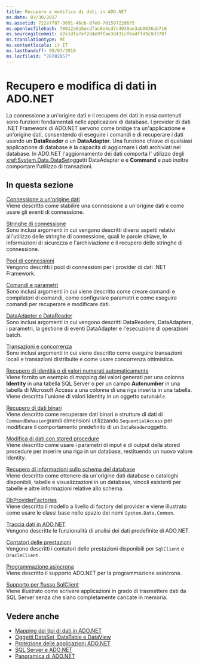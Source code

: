 ```yaml
---
title: Recupero e modifica di dati in ADO.NET
ms.date: 03/30/2017
ms.assetid: 722e7f87-3691-46c6-87e8-7d159722d675
ms.openlocfilehash: 78012a6a5ecdfac0e4cd7c4939ae3ab0036ab716
ms.sourcegitcommit: d2e1dfa7ef2d4e9ffae3d431cf6a4ffd9c8d378f
ms.translationtype: MT
ms.contentlocale: it-IT
ms.lasthandoff: 09/07/2019
ms.locfileid: "70782857"
---
```

# <a name="retrieving-and-modifying-data-in-adonet"></a>Recupero e modifica di dati in ADO.NET
La connessione a un'origine dati e il recupero dei dati in essa contenuti sono funzioni fondamentali nelle applicazioni di database. I provider di dati .NET Framework di ADO.NET servono come bridge tra un'applicazione e un'origine dati, consentendo di eseguire i comandi e di recuperare i dati usando un **DataReader** o un **DataAdapter**. Una funzione chiave di qualsiasi applicazione di database è la capacità di aggiornare i dati archiviati nel database. In ADO.NET l'aggiornamento dei dati comporta l' utilizzo degli <xref:System.Data.DataSet>oggetti DataAdapter e e **Command** e può inoltre comportare l'utilizzo di transazioni.  
  
## <a name="in-this-section"></a>In questa sezione  
 [Connessione a un'origine dati](connecting-to-a-data-source.md)  
 Viene descritto come stabilire una connessione a un'origine dati e come usare gli eventi di connessione.  
  
 [Stringhe di connessione](connection-strings.md)  
 Sono inclusi argomenti in cui vengono descritti diversi aspetti relativi all'utilizzo delle stringhe di connessione, quali le parole chiave, le informazioni di sicurezza e l'archiviazione e il recupero delle stringhe di connessione.  
  
 [Pool di connessioni](connection-pooling.md)  
 Vengono descritti i pool di connessioni per i provider di dati .NET Framework.  
  
 [Comandi e parametri](commands-and-parameters.md)  
 Sono inclusi argomenti in cui viene descritto come creare comandi e compilatori di comandi, come configurare parametri e come eseguire comandi per recuperare e modificare dati.  
  
 [DataAdapter e DataReader](dataadapters-and-datareaders.md)  
 Sono inclusi argomenti in cui vengono descritti DataReaders, DataAdapters, i parametri, la gestione di eventi DataAdapter e l'esecuzione di operazioni batch.  
  
 [Transazioni e concorrenza](transactions-and-concurrency.md)  
 Sono inclusi argomenti in cui viene descritto come eseguire transazioni locali e transazioni distribuite e come usare concorrenza ottimistica.  
  
 [Recupero di identità o di valori numerati automaticamente](retrieving-identity-or-autonumber-values.md)  
 Viene fornito un esempio di mapping dei valori generati per una colonna **Identity** in una tabella SQL Server o per un campo **Autonumber** in una tabella di Microsoft Access a una colonna di una riga inserita in una tabella. Viene descritta l'unione di valori Identity in un oggetto `DataTable`.  
  
 [Recupero di dati binari](retrieving-binary-data.md)  
 Viene descritto come recuperare dati binari o strutture di dati di `CommandBehavior`grandi dimensioni utilizzando.`SequentialAccess` per modificare il comportamento predefinito di un `DataReader`oggetto.  
  
 [Modifica di dati con stored procedure](modifying-data-with-stored-procedures.md)  
 Viene descritto come usare i parametri di input e di output della stored procedure per inserire una riga in un database, restituendo un nuovo valore Identity.  
  
 [Recupero di informazioni sullo schema del database](retrieving-database-schema-information.md)  
 Viene descritto come ottenere da un'origine dati database o cataloghi disponibili, tabelle e visualizzazioni in un database, vincoli esistenti per tabelle e altre informazioni relative allo schema.  
  
 [DbProviderFactories](dbproviderfactories.md)  
 Viene descritto il modello a livello di factory del provider e viene illustrato come usare le classi base nello spazio dei nomi `System.Data.Common`.  
  
 [Traccia dati in ADO.NET](data-tracing.md)  
 Vengono descritte le funzionalità di analisi dei dati predefinite di ADO.NET.  
  
 [Contatori delle prestazioni](performance-counters.md)  
 Vengono descritti i contatori delle prestazioni disponibili per `SqlClient` e `OracleClient`.  
  
 [Programmazione asincrona](asynchronous-programming.md)  
 Viene descritto il supporto ADO.NET per la programmazione asincrona.  
  
 [Supporto per flusso SqlClient](sqlclient-streaming-support.md)  
 Viene illustrato come scrivere applicazioni in grado di trasmettere dati da SQL Server senza che siano completamente caricate in memoria.  
  
## <a name="see-also"></a>Vedere anche

- [Mapping dei tipi di dati in ADO.NET](data-type-mappings-in-ado-net.md)
- [Oggetti DataSet, DataTable e DataView](./dataset-datatable-dataview/index.md)
- [Protezione delle applicazioni ADO.NET](securing-ado-net-applications.md)
- [SQL Server e ADO.NET](./sql/index.md)
- [Panoramica di ADO.NET](ado-net-overview.md)
